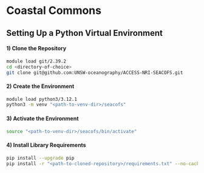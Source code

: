 # Coastal Commons

## Setting Up a Python Virtual Environment

#### 1) Clone the Repository
```bash
module load git/2.39.2
cd <directory-of-choice>
git clone git@github.com:UNSW-oceanography/ACCESS-NRI-SEACOFS.git
```

#### 2) Create the Environment
```bash
module load python3/3.12.1
python3 -m venv "<path-to-venv-dir>/seacofs"
```

#### 3) Activate the Environment
```bash
source "<path-to-venv-dir>/seacofs/bin/activate"
```

#### 4) Install Library Requirements
```bash
pip install --upgrade pip
pip install -r "<path-to-cloned-repository>/requirements.txt" --no-cache-dir
```
